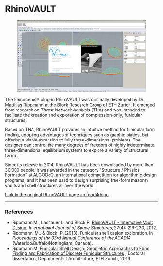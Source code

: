 # RhinoVAULT

<figure><img src="../.gitbook/assets/RV_splash-original.png" alt=""><figcaption></figcaption></figure>

The Rhinoceros® plug-in RhinoVAULT was originally developed by Dr. Matthias Rippmann at the Block Research Group of ETH Zurich. It emerged from research on _Thrust Network Analysis_ (TNA) and was intended to facilitate the creation and exploration of compression-only, funicular structures.

Based on TNA, RhinoVAULT provides an intuitive method for funicular form finding, adopting advantages of techniques such as graphic statics, but offering a viable extension to fully three-dimensional problems. The designer can control the many degrees of freedom of highly indeterminate three-dimensional equilibrium systems to explore a variety of structural forms.

Since its release in 2014, RhinoVAULT has been downloaded by more than 30.000 people, it was awarded in the category "Structure / Physics Formation" at ALGODeQ, an international competition for algorithmic design programs, and it has been used to design surprising free-form masonry vaults and shell structures all over the world.

[Link to the original RhinoVAULT page on food4rhino](https://www.food4rhino.com/en/app/rhinovault).

***

### References

* Rippmann M., Lachauer L. and Block P. [RhinoVAULT - Interactive Vault Design](https://block.arch.ethz.ch/brg/publications/414), _International Journal of Space Structures_, 27(4): 219-230, 2012.
* Rippmann, M., & Block, P. (2013). Funicular shell design exploration. In _Proceedings of the 33rd Annual Conference of the ACADIA_ (Waterloo/Buffalo/Nottingham, Canada).
* Rippmann M. [Funicular Shell Design: Geometric Approaches to Form Finding and Fabrication of Discrete Funicular Structures](https://block.arch.ethz.ch/brg/publications/591) , Doctoral dissertation, Department of Architecture, ETH Zurich, 2016.
